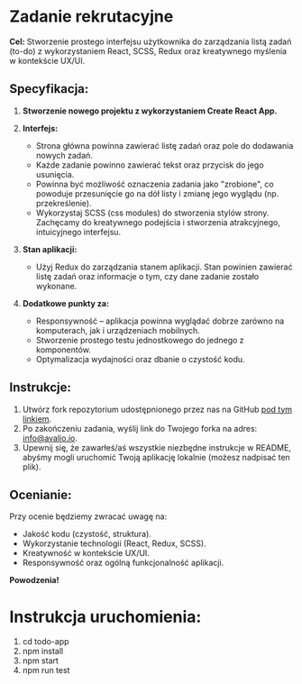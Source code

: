 # Zadanie rekrutacyjne

**Cel:**
Stworzenie prostego interfejsu użytkownika do zarządzania listą zadań (to-do) z wykorzystaniem React, SCSS, Redux oraz kreatywnego myślenia w kontekście UX/UI.

## Specyfikacja:
1. **Stworzenie nowego projektu z wykorzystaniem Create React App.**
2. **Interfejs:**
    - Strona główna powinna zawierać listę zadań oraz pole do dodawania nowych zadań.
    - Każde zadanie powinno zawierać tekst oraz przycisk do jego usunięcia.
    - Powinna być możliwość oznaczenia zadania jako "zrobione", co powoduje przesunięcie go na dół listy i zmianę jego wyglądu (np. przekreślenie).
    - Wykorzystaj SCSS (css modules) do stworzenia stylów strony. Zachęcamy do kreatywnego podejścia i stworzenia atrakcyjnego, intuicyjnego interfejsu.

3. **Stan aplikacji:**
    - Użyj Redux do zarządzania stanem aplikacji. Stan powinien zawierać listę zadań oraz informacje o tym, czy dane zadanie zostało wykonane.

4. **Dodatkowe punkty za:**
    - Responsywność – aplikacja powinna wyglądać dobrze zarówno na komputerach, jak i urządzeniach mobilnych.
    - Stworzenie prostego testu jednostkowego do jednego z komponentów.
    - Optymalizacja wydajności oraz dbanie o czystość kodu.

## Instrukcje:
1. Utwórz fork repozytorium udostępnionego przez nas na GitHub [pod tym linkiem](https://github.com/Dentametr/recruitment-frontend).
2. Po zakończeniu zadania, wyślij link do Twojego forka na adres: info@avalio.io.
3. Upewnij się, że zawarłeś/aś wszystkie niezbędne instrukcje w README, abyśmy mogli uruchomić Twoją aplikację lokalnie (możesz nadpisać ten plik).

## Ocenianie:
Przy ocenie będziemy zwracać uwagę na:
- Jakość kodu (czystość, struktura).
- Wykorzystanie technologii (React, Redux, SCSS).
- Kreatywność w kontekście UX/UI.
- Responsywność oraz ogólną funkcjonalność aplikacji.

**Powodzenia!** 

# Instrukcja uruchomienia:
1. cd todo-app
2. npm install
3. npm start
4. npm run test
